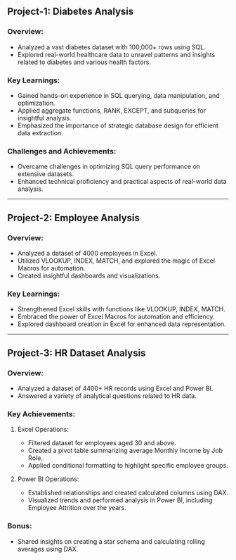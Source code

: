 ## Project-1: Diabetes Analysis

### Overview:
- Analyzed a vast diabetes dataset with 100,000+ rows using SQL.
- Explored real-world healthcare data to unravel patterns and insights related to diabetes and various health factors.

### Key Learnings:
- Gained hands-on experience in SQL querying, data manipulation, and optimization.
- Applied aggregate functions, RANK, EXCEPT, and subqueries for insightful analysis.
- Emphasized the importance of strategic database design for efficient data extraction.

### Challenges and Achievements:
- Overcame challenges in optimizing SQL query performance on extensive datasets.
- Enhanced technical proficiency and practical aspects of real-world data analysis.

---

## Project-2: Employee Analysis

### Overview:
- Analyzed a dataset of 4000 employees in Excel.
- Utilized VLOOKUP, INDEX, MATCH, and explored the magic of Excel Macros for automation.
- Created insightful dashboards and visualizations.

### Key Learnings:
- Strengthened Excel skills with functions like VLOOKUP, INDEX, MATCH.
- Embraced the power of Excel Macros for automation and efficiency.
- Explored dashboard creation in Excel for enhanced data representation.

---

## Project-3: HR Dataset Analysis

### Overview:
- Analyzed a dataset of 4400+ HR records using Excel and Power BI.
- Answered a variety of analytical questions related to HR data.

### Key Achievements:
1. Excel Operations:
   - Filtered dataset for employees aged 30 and above.
   - Created a pivot table summarizing average Monthly Income by Job Role.
   - Applied conditional formatting to highlight specific employee groups.

2. Power BI Operations:
   - Established relationships and created calculated columns using DAX.
   - Visualized trends and performed analysis in Power BI, including Employee Attrition over the years.

### Bonus:
- Shared insights on creating a star schema and calculating rolling averages using DAX.
